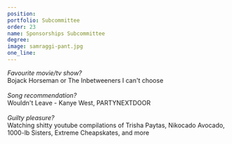 ```yaml
---
position: 
portfolio: Subcommittee
order: 23
name: Sponsorships Subcommittee
degree: 
image: samraggi-pant.jpg
one_line:
---
```

*Favourite movie/tv show?*
<br>
Bojack Horseman or The Inbetweeners I can't choose
<br><br>
*Song recommendation?*
<br>
Wouldn't Leave - Kanye West, PARTYNEXTDOOR
<br><br>
*Guilty pleasure?*
<br>
Watching shitty youtube compilations of Trisha Paytas, Nikocado Avocado, 1000-lb Sisters, Extreme Cheapskates, and more 
